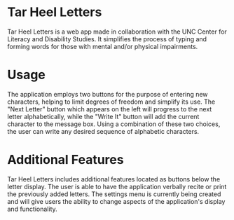 # Tar Heel Letters
Tar Heel Letters is a web app made in collaboration with the UNC Center for Literacy and Disability Studies. It simplifies the process of typing and forming words for those with mental and/or physical impairments.
# Usage
The application employs two buttons for the purpose of entering new characters, helping to limit degrees of freedom and simplify its use.
The "Next Letter" button which appears on the left will progress to the next letter alphabetically, while the "Write It" button will add the current character to the message box. Using a combination of these two choices, the user can write any desired sequence of alphabetic characters.
# Additional Features
Tar Heel Letters includes additional features located as buttons below the letter display. The user is able to have the application verbally recite or print the previously added letters.
The settings menu is currently being created and will give users the ability to change aspects of the application's display and functionality.
